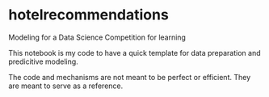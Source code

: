 # hotelrecommendations
Modeling for a Data Science Competition for learning

This notebook is my code to have a quick template for data preparation and predicitive modeling. 

The code and mechanisms are not meant to be perfect or efficient. They are meant to serve as a reference.
